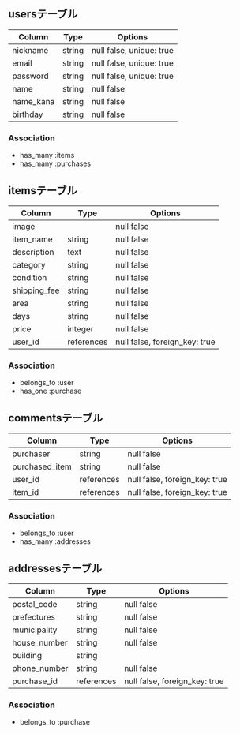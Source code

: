 ## usersテーブル

| Column     | Type       | Options                   |
| ---------- | ---------- | ------------------------- |
| nickname   | string     | null false, unique: true  |
| email      | string     | null false, unique: true  |
| password   | string     | null false, unique: true  |
| name       | string     | null false                |
| name_kana  | string     | null false                |
| birthday   | string     | null false                |

### Association
- has_many :items
- has_many :purchases


## itemsテーブル

| Column       | Type       | Options                       |
| ------------ | ---------- | ----------------------------- |
| image        |            | null false                    |
| item_name    | string     | null false                    |
| description  | text       | null false                    |
| category     | string     | null false                    |
| condition    | string     | null false                    |
| shipping_fee | string     | null false                    |
| area         | string     | null false                    |
| days         | string     | null false                    |
| price        | integer    | null false                    |
| user_id      | references | null false, foreign_key: true |


### Association
- belongs_to :user
- has_one :purchase



## commentsテーブル

| Column         | Type       | Options                       |
| -------------- | ---------- | ----------------------------- |
| purchaser      | string     | null false                    |
| purchased_item | string     | null false                    |
| user_id        | references | null false, foreign_key: true |
| item_id        | references | null false, foreign_key: true |

### Association
- belongs_to :user
- has_many :addresses



## addressesテーブル

| Column       | Type       | Options                       |
| ------------ | ---------- | ----------------------------- |
| postal_code  | string     | null false                    |
| prefectures  | string     | null false                    |
| municipality | string     | null false                    |
| house_number | string     | null false                    |
| building     | string     |                               |
| phone_number | string     | null false                    |
| purchase_id  | references | null false, foreign_key: true |

### Association
- belongs_to :purchase